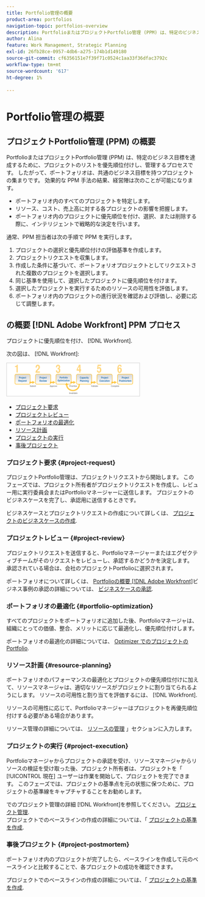 ```yaml
---
title: Portfolio管理の概要
product-area: portfolios
navigation-topic: portfolios-overview
description: PortfolioまたはプロジェクトPortfolio管理 (PPM) は、特定のビジネス目標を達成するために、プロジェクトのリストを優先順位付けし、管理するプロセスです。 ポートフォリオは、共通のビジネス目標を持つプロジェクトの集まりです。
author: Alina
feature: Work Management, Strategic Planning
exl-id: 26fb28ce-0957-4db6-a275-174b1d149180
source-git-commit: cf6356151e7f39f71c0524c1aa33f36dfac3792c
workflow-type: tm+mt
source-wordcount: '617'
ht-degree: 1%

---
```


# Portfolio管理の概要

## プロジェクトPortfolio管理 (PPM) の概要

PortfolioまたはプロジェクトPortfolio管理 (PPM) は、特定のビジネス目標を達成するために、プロジェクトのリストを優先順位付けし、管理するプロセスです。 したがって、ポートフォリオは、共通のビジネス目標を持つプロジェクトの集まりです。 効果的な PPM 手法の結果、経営陣は次のことが可能になります。

* ポートフォリオ内のすべてのプロジェクトを特定します。
* リソース、コスト、売上高に対する各プロジェクトの影響を把握します。
* ポートフォリオ内のプロジェクトに優先順位を付け、選択、または削除する際に、インテリジェントで戦略的な決定を行います。

通常、PPM 担当者は次の手順で PPM を実行します。

1. プロジェクトの選択と優先順位付けの評価基準を作成します。
1. プロジェクトリクエストを収集します。
1. 作成した条件に基づいて、ポートフォリオプロジェクトとしてリクエストされた複数のプロジェクトを選択します。
1. 同じ基準を使用して、選択したプロジェクトに優先順位を付けます。
1. 選択したプロジェクトを実行するためのリソースの可用性を評価します。
1. ポートフォリオ内のプロジェクトの進行状況を確認および評価し、必要に応じて調整します。

## の概要 [!DNL Adobe Workfront] PPM プロセス

プロジェクトに優先順位を付け、 [!DNL Workfront].

次の図は、 [!DNL Workfront]:

![](assets/pm1-350x88.png)

* [プロジェクト要求](#project-request)
* [プロジェクトレビュー](#project-review)
* [ポートフォリオの最適化](#portfolio-optimization)
* [リソース計画](#resource-planning)
* [プロジェクトの実行](#project-execution)
* [事後プロジェクト](#project-postmortem)

### プロジェクト要求 {#project-request}

プロジェクトPortfolio管理は、プロジェクトリクエストから開始します。 このフェーズでは、プロジェクト所有者がプロジェクトリクエストを作成し、レビュー用に実行委員会またはPortfolioマネージャーに送信します。 プロジェクトのビジネスケースを完了し、承認用に送信するときです。

ビジネスケースとプロジェクトリクエストの作成について詳しくは、 [プロジェクトのビジネスケースの作成](../../../manage-work/projects/define-a-business-case/create-business-case.md).

### プロジェクトレビュー {#project-review}

プロジェクトリクエストを送信すると、Portfolioマネージャーまたはエグゼクティブチームがそのリクエストをレビューし、承認するかどうかを決定します。 承認されている場合は、会社のプロジェクトPortfolioに選択されます。

ポートフォリオについて詳しくは、 [Portfolioの概要 [!DNL Adobe Workfront]](../../../manage-work/portfolios/portfolios-overview/portfolio-overview.md)ビジネス事例の承認の詳細については、 [ビジネスケースの承認](../../../manage-work/projects/define-a-business-case/approve-business-case.md).

### ポートフォリオの最適化 {#portfolio-optimization}

すべてのプロジェクトをポートフォリオに追加した後、Portfolioマネージャは、組織にとっての価値、整合、メリットに応じて最適化し、優先順位付けします。

ポートフォリオの最適化の詳細については、 [Optimizer でのプロジェクトのPortfolio](../../../manage-work/portfolios/portfolio-optimizer/optimize-projects-in-portfolio-optimizer.md).

### リソース計画 {#resource-planning}

ポートフォリオのパフォーマンスの最適化とプロジェクトの優先順位付けに加えて、リソースマネージャは、適切なリソースがプロジェクトに割り当てられるようにします。 リソースの可用性と割り当てを評価するには、 [!DNL Workfront].

リソースの可用性に応じて、Portfolioマネージャーはプロジェクトを再優先順位付けする必要がある場合があります。

リソース管理の詳細については、 [リソースの管理](../../../resource-mgmt/manage-resources.md) 」セクションに入力します。

### プロジェクトの実行 {#project-execution}

Portfolioマネージャからプロジェクトの承認を受け、リソースマネージャからリソースの検証を受け取った後、プロジェクト所有者は、プロジェクトを「 [!UICONTROL 現在] ユーザーは作業を開始して、プロジェクトを完了できます。 このフェーズでは、プロジェクトの基準点を元の状態に保つために、プロジェクトの基準線をキャプチャすることをお勧めします。

でのプロジェクト管理の詳細 [!DNL Workfront]を参照してください。 [プロジェクト管理](../../../manage-work/projects/manage-projects/manage-projects-overview.md).\
プロジェクトでのベースラインの作成の詳細については、「 [プロジェクトの基準を作成](../../../manage-work/projects/create-projects/create-baselines.md).

### 事後プロジェクト {#project-postmortem}

ポートフォリオ内のプロジェクトが完了したら、ベースラインを作成して元のベースラインと比較することで、各プロジェクトの成功を確認できます。

プロジェクトでのベースラインの作成の詳細については、「 [プロジェクトの基準を作成](../../../manage-work/projects/create-projects/create-baselines.md).
